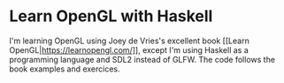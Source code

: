 # Learn OpenGL with Haskell

I'm learning OpenGL using Joey de Vries's excellent book [[Learn OpenGL|https://learnopengl.com/]], except I'm using Haskell as a programming language and SDL2 instead of GLFW. The code follows the book examples and exercices.
